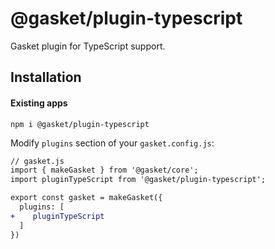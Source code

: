 # @gasket/plugin-typescript

Gasket plugin for TypeScript support.

## Installation

#### Existing apps

```shell
npm i @gasket/plugin-typescript
```

Modify `plugins` section of your `gasket.config.js`:

```diff
// gasket.js
import { makeGasket } from '@gasket/core';
import pluginTypeScript from '@gasket/plugin-typescript';

export const gasket = makeGasket({
  plugins: [
+    pluginTypeScript
  ]
})
```

